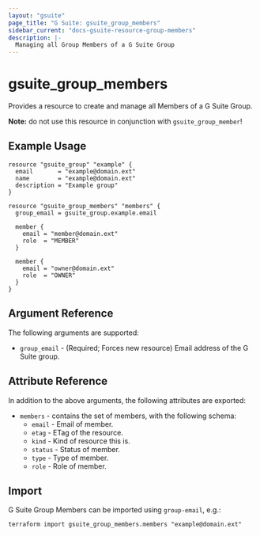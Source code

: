 ```yaml
---
layout: "gsuite"
page_title: "G Suite: gsuite_group_members"
sidebar_current: "docs-gsuite-resource-group-members"
description: |-
  Managing all Group Members of a G Suite Group
---
```


# gsuite\_group\_members

Provides a resource to create and manage all Members of a G Suite Group.

**Note:** do not use this resource in conjunction with `gsuite_group_member`!

## Example Usage

```hcl
resource "gsuite_group" "example" {
  email       = "example@domain.ext"
  name        = "example@domain.ext"
  description = "Example group"
}

resource "gsuite_group_members" "members" {
  group_email = gsuite_group.example.email

  member {
    email = "member@domain.ext"
    role  = "MEMBER"
  }

  member {
    email = "owner@domain.ext"
    role  = "OWNER"
  }
}
```

## Argument Reference

The following arguments are supported:

* `group_email` - (Required; Forces new resource) Email address of the G Suite
  group.


## Attribute Reference

In addition to the above arguments, the following attributes are exported:

* `members` - contains the set of members, with the following schema:
  * `email` - Email of member.
  * `etag` - ETag of the resource.
  * `kind` - Kind of resource this is.
  * `status` - Status of member.
  * `type` - Type of member.
  * `role` - Role of member.

## Import

G Suite Group Members can be imported using `group-email`, e.g.:

```
terraform import gsuite_group_members.members "example@domain.ext"
```
